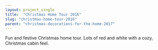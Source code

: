 ```yaml
---
layout: project_single
title:  "Christmas Home Tour 2016"
slug: "christmas-home-tour-2016"
parent: "christmas-decorations-for-the-home-2017"
---
```

Fun and festive Christmas home tour. Lots of red and white with a cozy, Christmas cabin feel.